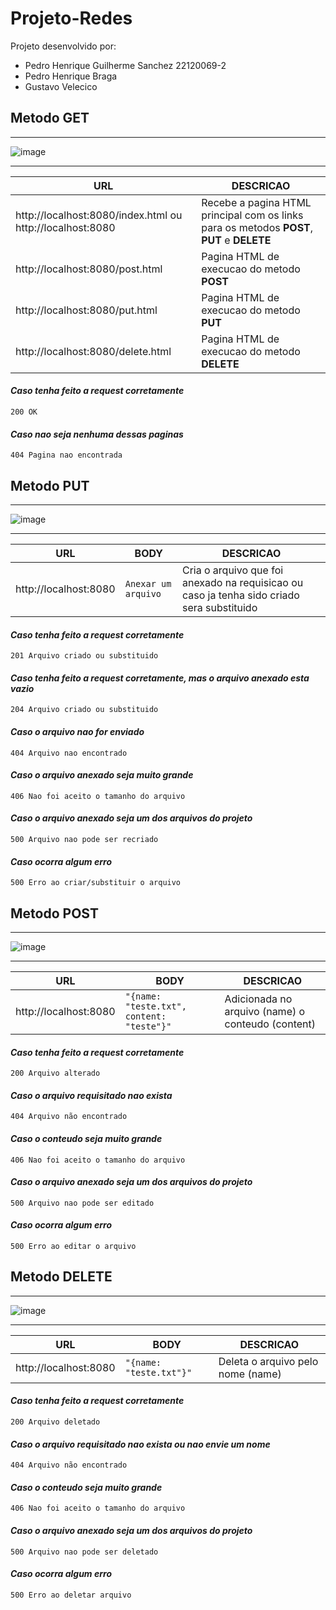# Projeto-Redes
Projeto desenvolvido por:
* Pedro Henrique Guilherme Sanchez 22120069-2
* Pedro Henrique Braga
* Gustavo Velecico


## Metodo GET

***
![image](https://user-images.githubusercontent.com/35739467/166007716-2fd5831d-a93e-460d-ad40-8e93441e8c74.png)
***

| URL | DESCRICAO |
| ------------------- | ------------------- |
| http://localhost:8080/index.html ou http://localhost:8080 | Recebe a pagina HTML principal com os links para os metodos **POST**, **PUT** e **DELETE** |
| http://localhost:8080/post.html | Pagina HTML de execucao do metodo **POST** |
| http://localhost:8080/put.html | Pagina HTML de execucao do metodo **PUT** |
| http://localhost:8080/delete.html | Pagina HTML de execucao do metodo **DELETE** |

#### *Caso tenha feito a request corretamente*
```200 OK```

#### *Caso nao seja nenhuma dessas paginas*
```404 Pagina nao encontrada```

## Metodo PUT

***
![image](https://user-images.githubusercontent.com/35739467/166008090-9d1ff220-122e-4a41-acbf-3f71e7808706.png)
***

| URL | BODY | DESCRICAO |
| ------------------- | ------------------- | ------------------- |
| http://localhost:8080 | ```Anexar um arquivo``` | Cria o arquivo que foi anexado na requisicao ou caso ja tenha sido criado sera substituido |

#### *Caso tenha feito a request corretamente*
```201 Arquivo criado ou substituido```

#### *Caso tenha feito a request corretamente, mas o arquivo anexado esta vazio*
```204 Arquivo criado ou substituido```

#### *Caso o arquivo nao for enviado*
```404 Arquivo nao encontrado```

#### *Caso o arquivo anexado seja muito grande*
```406 Nao foi aceito o tamanho do arquivo```

#### *Caso o arquivo anexado seja um dos arquivos do projeto*
```500 Arquivo nao pode ser recriado```

#### *Caso ocorra algum erro*
```500 Erro ao criar/substituir o arquivo```

## Metodo POST

***
![image](https://user-images.githubusercontent.com/35739467/166008007-549705fa-c6b4-41f3-9ea7-e11c4dd94a7c.png)
***

| URL | BODY | DESCRICAO |
| ------------------- | ------------------- | ------------------- |
| http://localhost:8080 | ```"{name: "teste.txt", content: "teste"}"``` | Adicionada no arquivo (name) o conteudo (content) |

#### *Caso tenha feito a request corretamente*
```200 Arquivo alterado```

#### *Caso o arquivo requisitado nao exista*
```404 Arquivo não encontrado```

#### *Caso o conteudo seja muito grande*
```406 Nao foi aceito o tamanho do arquivo```

#### *Caso o arquivo anexado seja um dos arquivos do projeto*
```500 Arquivo nao pode ser editado```

#### *Caso ocorra algum erro*
```500 Erro ao editar o arquivo```


## Metodo DELETE

***
![image](https://user-images.githubusercontent.com/35739467/166008119-217eb7ca-7b34-4512-8564-1e6fc5d9923e.png)
***

| URL | BODY | DESCRICAO |
| ------------------- | ------------------- | ------------------- |
| http://localhost:8080 | ```"{name: "teste.txt"}"``` | Deleta o arquivo pelo nome (name) |

#### *Caso tenha feito a request corretamente*
```200 Arquivo deletado```

#### *Caso o arquivo requisitado nao exista ou nao envie um nome*
```404 Arquivo não encontrado```

#### *Caso o conteudo seja muito grande*
```406 Nao foi aceito o tamanho do arquivo```

#### *Caso o arquivo anexado seja um dos arquivos do projeto*
```500 Arquivo nao pode ser deletado```

#### *Caso ocorra algum erro*
```500 Erro ao deletar arquivo```

